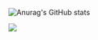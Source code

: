 

![Anurag's GitHub stats](https://github-readme-stats.vercel.app/api?username=dlgudtmd1022&show_icons=true&theme=radical)

<img src="https://img.shields.io/badge/Java-007396?style=for-the-badge&logo=Java&logoColor=white"/>
